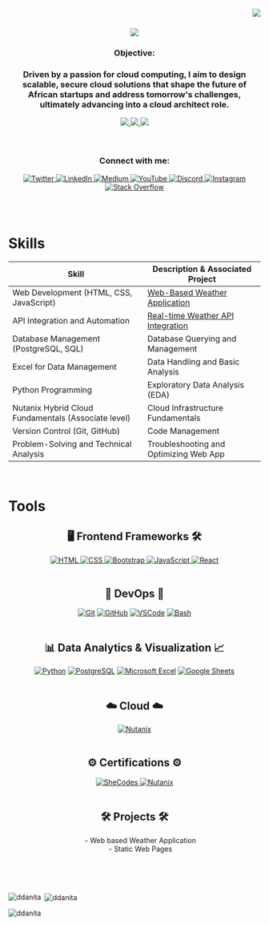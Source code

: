 
<br><br><br>
<img align="right" src="https://visitor-badge.laobi.icu/badge?page_id=ddanita.ddanita"/>

<h1 align="center">
    <img src="https://readme-typing-svg.herokuapp.com/?font=Righteous&size=35&color=FF0000&center=true&vCenter=true&width=1000&height=40&duration=4000&lines=Hello+There!+👋;+I'm+Danita+Emmanuel!;+I+am+passionate+about+Cloud+Technology,;+Committed+to+designing+Scalable+and+Secure+solutions;+that+drive+performance;+and+meet+modern+business+needs." />
</h1>


<h3 align="center">Objective:</h3>

<h3 align="center">Driven by a passion for cloud computing, I aim to design scalable, secure cloud solutions that shape the future of African startups and address tomorrow's challenges, ultimately advancing into a cloud architect role.</h3>
<div align="center"> 
  <a href="mailto:danitaokeya@proton.me">
    <img src="https://img.shields.io/badge/ProtonMail-8B89CC?style=for-the-badge&logo=protonmail&logoColor=white" />
  </a>

<a href="https://www.linkedin.com/in/danita-okeya" target="_blank">
    <img src="https://img.shields.io/badge/LinkedIn-0077B5?style=for-the-badge&logo=linkedin&logoColor=white" target="_blank" />
  </a>

  <a href="https://facebook.com/danita.emmanuel" target="_blank">
  <img src="https://img.shields.io/badge/Facebook-1877F2?style=for-the-badge&logo=facebook&logoColor=white" />
</a>
</div>
<br><br>

<h3 align="center">Connect with me:</h3>

<p align="center">
    <a href="https://twitter.com/danitaokeya" target="_blank">
        <img src="https://img.shields.io/badge/Twitter-1DA1F2?style=for-the-badge&logo=twitter&logoColor=white" alt="Twitter" />
    </a>
    <a href="https://linkedin.com/in/danitaokeya" target="_blank">
        <img src="https://img.shields.io/badge/LinkedIn-0A66C2?style=for-the-badge&logo=linkedin&logoColor=white" alt="LinkedIn" />
    </a>
    <a href="https://medium.com/@danitanokeya" target="_blank">
        <img src="https://img.shields.io/badge/Medium-00AB6C?style=for-the-badge&logo=medium&logoColor=white" alt="Medium" />
    </a>
    <a href="https://www.youtube.com/c/danitaemmanuel" target="_blank">
        <img src="https://img.shields.io/badge/YouTube-FF0000?style=for-the-badge&logo=youtube&logoColor=white" alt="YouTube" />
    </a>
    <a href="https://discord.com/users/dannie37" target="_blank">
        <img src="https://img.shields.io/badge/Discord-7289DA?style=for-the-badge&logo=discord&logoColor=white" alt="Discord" />
    </a>
    <a href="https://instagram.com/dannie_crystals" target="_blank">
        <img src="https://img.shields.io/badge/Instagram-E4405F?style=for-the-badge&logo=instagram&logoColor=white" alt="Instagram" />
    </a>
    <a href="https://stackoverflow.com/users/27336822/code-heiress" target="_blank">
        <img src="https://img.shields.io/badge/Stack_Overflow-FE7A16?style=for-the-badge&logo=stackoverflow&logoColor=white" alt="Stack Overflow" />
    </a>
</p>


<br><br>
<h1> Skills </h1>

| Skill	                                                    | Description & Associated Project               |
|-----------------------------------------------------------|----------------------------------|
| Web Development (HTML, CSS, JavaScript)	                  | <a href="https://famous-croquembouche-cfdcf4.netlify.app" target="_blank">Web-Based Weather Application</a>|
| API Integration and Automation	                          | <a href="https://dashing-genie-ef21bf.netlify.app" target="_blank">Real-time Weather API Integration</a> |
| Database Management (PostgreSQL, SQL)                     | Database Querying and Management|
| Excel for Data Management                                 | Data Handling and Basic Analysis|
| Python Programming	                                      | Exploratory Data Analysis (EDA)|
| Nutanix Hybrid Cloud Fundamentals (Associate level)	      | Cloud Infrastructure Fundamentals|
| Version Control (Git, GitHub)	                            | Code Management|
| Problem-Solving and Technical Analysis	                  | Troubleshooting and Optimizing Web App|

<br>
<h1> Tools </h1>

<h2 align="center">🖥️ Frontend Frameworks 🛠️</h2>
<div align="center">
    <a href="https://developer.mozilla.org/en-US/docs/Web/HTML">
        <img src="https://img.shields.io/badge/HTML-E34F26?style=for-the-badge&logo=html5&logoColor=white" alt="HTML" />
    </a>
    <a href="https://developer.mozilla.org/en-US/docs/Web/CSS">
        <img src="https://img.shields.io/badge/CSS-1572B6?style=for-the-badge&logo=css3&logoColor=white" alt="CSS" />
    </a>
    <a href="https://getbootstrap.com/">
        <img src="https://img.shields.io/badge/Bootstrap-7952B3?style=for-the-badge&logo=bootstrap&logoColor=white" alt="Bootstrap" />
    </a>
    <a href="https://developer.mozilla.org/en-US/docs/Web/JavaScript">
        <img src="https://img.shields.io/badge/JavaScript-F7DF1E?style=for-the-badge&logo=javascript&logoColor=black" alt="JavaScript" />
    </a>
    <a href="https://reactjs.org/">
        <img src="https://img.shields.io/badge/React-61DAFB?style=for-the-badge&logo=react&logoColor=black" alt="React" />
    </a>
    <br/>
</div>
<br/>


<h2 align="center">🔧 DevOps 🔧</h2>
<div align="center">
    <a href="https://git-scm.com/">
        <img src="https://img.shields.io/badge/Git-F05032?style=for-the-badge&logo=git&logoColor=white" alt="Git" /></a>
    <a href="https://github.com/">
        <img src="https://img.shields.io/badge/GitHub-181717?style=for-the-badge&logo=github&logoColor=white" alt="GitHub" /></a>
    <a href="https://code.visualstudio.com/">
        <img src="https://img.shields.io/badge/VSCode-007ACC?style=for-the-badge&logo=visual-studio-code&logoColor=white" alt="VSCode" /></a>
    <a href="https://www.gnu.org/software/bash/">
        <img src="https://img.shields.io/badge/Bash-4EAA25?style=for-the-badge&logo=gnu-bash&logoColor=white" alt="Bash" /></a>
    <br/>
</div>

<br/>
<h2 align="center">📊 Data Analytics & Visualization 📈</h2>
<div align="center">
    <a href="https://www.python.org/">
        <img src="https://img.shields.io/badge/Python-3776AB?style=for-the-badge&logo=python&logoColor=white" alt="Python" /></a>
    <a href="https://www.postgresql.org/">
        <img src="https://img.shields.io/badge/PostgreSQL-4169E1?style=for-the-badge&logo=postgresql&logoColor=white" alt="PostgreSQL" /></a>
    <a href="https://www.microsoft.com/en-us/microsoft-365/excel">
        <img src="https://img.shields.io/badge/Microsoft_Excel-217346?style=for-the-badge&logo=microsoft-excel&logoColor=white" alt="Microsoft Excel" /></a>
    <a href="https://www.google.com/sheets/about/">
        <img src="https://img.shields.io/badge/Google_Sheets-34A853?style=for-the-badge&logo=google-sheets&logoColor=white" alt="Google Sheets" /></a>
    <br/>
</div>

<br/>
<h2 align="center">☁️ Cloud ☁️</h2>
<div align="center">
    <a href="https://www.nutanix.com/products">
        <img src="https://img.shields.io/badge/Nutanix-3C8DBC?style=for-the-badge&logo=nutanix&logoColor=white" alt="Nutanix" /></a>
    <br/>
</div>
<br/>

</div>

<h2 align="center">⚙️ Certifications ⚙️</h2>
<div align="center">
    <a href="https://www.shecodes.io/">
        <img src="https://img.shields.io/badge/SheCodes-FF6F61?style=for-the-badge&logo=shecodes&logoColor=white" alt="SheCodes" />
    </a>
    <a href="https://www.nutanix.com/products">
        <img src="https://img.shields.io/badge/Nutanix-3C8DBC?style=for-the-badge&logo=nutanix&logoColor=white" alt="Nutanix" />
    </a>
    <br/>
</div>
<br/>

<h2 align="center"> 🛠️ Projects 🛠️ </h2>
<div align="center">
  <ul>
    - Web based Weather Application <br>
    - Static Web Pages
  </ul>
</div>


<br><br><br>

<p><img align="left" src="https://github-readme-stats.vercel.app/api/top-langs?username=ddanita&show_icons=true&locale=en&layout=compact" alt="ddanita" /></p>

<p>&nbsp;<img align="center" src="https://github-readme-stats.vercel.app/api?username=ddanita&show_icons=true&locale=en" alt="ddanita" /></p>

<p><img align="center" src="https://github-readme-streak-stats.herokuapp.com/?user=ddanita" alt="ddanita" /></p>
